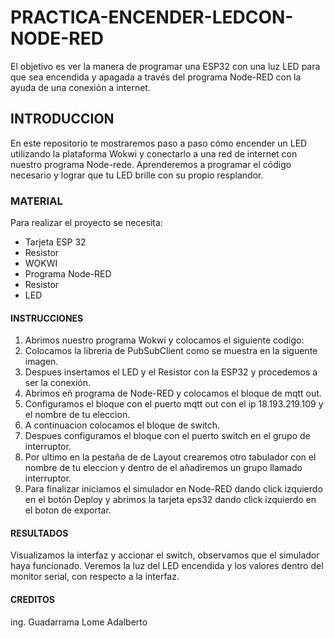 # PRACTICA-ENCENDER-LEDCON-NODE-RED
El objetivo es ver la  manera de programar una ESP32 con una luz LED para que sea encendida y apagada a través del programa Node-RED con la ayuda de una conexión a internet.
## INTRODUCCION 
En este repositorio te mostraremos paso a paso cómo encender un LED utilizando la plataforma Wokwi y conectarlo a una red de internet con nuestro programa Node-rede. Aprenderemos a programar el código necesario y lograr que tu LED brille con su propio resplandor. 
### MATERIAL
Para realizar el proyecto se necesita:
* Tarjeta ESP 32
* Resistor
* WOKWI
* Programa Node-RED
* Resistor
* LED
#### INSTRUCCIONES 
1. Abrimos nuestro programa Wokwi y colocamos el siguiente codigo:
2. Colocamos la libreria de PubSubClient como se muestra en la siguente imagen.
3. Despues  insertamos el LED y el Resistor con la ESP32 y procedemos a ser la conexión.
4. Abrimos eñ programa de Node-RED y colocamos el bloque de mqtt out.
5. Configuramos el bloque con el puerto mqtt out con el ip 18.193.219.109 y el nombre de tu eleccion.
6. A continuacion colocamos el bloque de switch.
7. Despues configuramos el bloque con el puerto switch en el grupo de interruptor.
8. Por ultimo en la pestaña de de Layout crearemos otro tabulador con el nombre de tu eleccion y dentro de el añadiremos un grupo llamado interruptor.
9. Para finalizar iniciamos el simulador en Node-RED dando click izquierdo en el botón Deploy y abrimos la tarjeta eps32 dando click izquierdo en el boton de exportar.
#### RESULTADOS 
Visualizamos  la interfaz y accionar el switch, observamos que el simulador haya funcionado. Veremos la luz del LED encendida y los valores dentro del monitor serial, con respecto a la interfaz.
#### CREDITOS
ing. Guadarrama Lome Adalberto 
